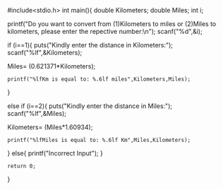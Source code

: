 #include<stdio.h>
int main(){
    double Kilometers;
    double Miles;
    int i;
    
    
  printf("Do you want to convert from (1)Kilometers to miles or (2)Miles to kilometers, please enter the repective number:\n");
  scanf("%d",&i);
   
   if (i==1){
    puts("Kindly enter the distance in Kilometers:");
    scanf("%lf",&Kilometers);
    
   Miles=  (0.621371*Kilometers);
   
    
    printf("%lfKm is equal to: %.6lf miles",Kilometers,Miles);
   }
   
   else if (i==2){
       puts("Kindly enter the distance in Miles:");
    scanf("%lf",&Miles);
    
   Kilometers= (Miles*1.60934);
   
    
    printf("%lfMiles is equal to: %.6lf Km",Miles,Kilometers);
   }
   else{
       printf("Incorrect Input");
   }
    
    
    return 0;
}
